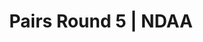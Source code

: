 ---
layout: match
title: Pairs Round 5 | NDAA
keywords: NDAA, norwich & district anglers association, norwich & district anglers, norwich and district angling, norwich & district, matches, fishing match, match result, ndaa pairs series round 5, ndaa pairs round 5
sections:
  - title: Match Information
    hash: match-info
    css-class: match-info
    paragraphs:
      - hdr:
        img:
        sentences:
          - txt: Series to be decided by Pairs' aggregate weight from 6 of the 7 rounds (each Pair can drop their lowest aggregate weight from a given round).
          - txt: Each pairing will be split between Zone A and Zone B.
          - txt: Each Zone will consist of 2 sections.
          - txt: Payout Per Round
          - ulist-items:
            - item: Top 4 Pairs based on section points.
            - item: Top 2 anglers per section.
          - txt: There may be space on each round for Pairs to fish without being included in the Series.
          - txt: Please contact the match organiser, **Tony Gibbons 01603 4009738 / [tony.gibbons@ndaa.org.uk](mailto:tony.gibbons@ndaa.org.uk)**, for further information.
#   - title: Match Result
#     hash: match-result
#     paragraphs:
#       - hdr:
#         img:
#         sentences:
#           - txt: Pairs result on the day decided by points (result shown above).
#           - txt: Series to be decided by Pairs' aggregate weight from 6 of the 7 rounds (each Pair can drop their lowest aggregate weight from a given round).
#   - title: 
#     hash:
#     css-class: table-container
#     paragraphs:
#       - result-file: pairs-r1
---
